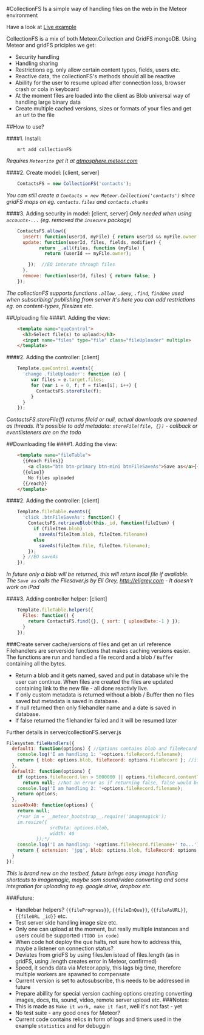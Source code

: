 #CollectionFS
Is a simple way of handling files on the web in the Meteor environment

Have a look at [Live example](http://collectionfs.meteor.com/)

CollectionFS is a mix of both Meteor.Collection and GridFS mongoDB.
Using Meteor and gridFS priciples we get:
* Security handling
* Handling sharing
* Restrictions eg. only allow certain content types, fields, users etc.
* Reactive data, the collectionFS's methods should all be reactive
* Abillity for the user to resume upload after connection loss, browser crash or cola in keyboard
* At the moment files are loaded into the client as Blob universal way of handling large binary data
* Create multiple cached versions, sizes or formats of your files and get an url to the file

##How to use?

####1. Install:
```
    mrt add collectionFS
```
*Requires ```Meteorite``` get it at [atmosphere.meteor.com](https://atmosphere.meteor.com)*

####2. Create model: [client, server]
```js
    ContactsFS = new CollectionFS('contacts');
```
*You can still create a ```Contacts = new Meteor.Collection('contacts')``` since gridFS maps on eg. ```contacts.files``` and ```contacts.chunks```*

####3. Adding security in model: [client, server]
*Only needed when using ```accounts-...``` (eg. removed the ```insecure``` package)*
```js
    ContactsFS.allow({
      insert: function(userId, myFile) { return userId && myFile.owner === userId; },
      update: function(userId, files, fields, modifier) {
            return _.all(files, function (myFile) {
              return (userId == myFile.owner);

        });  //EO interate through files
      },
      remove: function(userId, files) { return false; }
    });
```
*The collectionFS supports functions ```.allow```, ```.deny```, ```.find```, ```findOne``` used when subscribing/ publishing from server* 
*It's here you can add restrictions eg. on content-types, filesizes etc.*

##Uploading file
####1. Adding the view:
```html
    <template name="queControl">
      <h3>Select file(s) to upload:</h3>
      <input name="files" type="file" class="fileUploader" multiple>
    </template>
```

####2. Adding the controller: [client]
```js
    Template.queControl.events({
      'change .fileUploader': function (e) {
         var files = e.target.files;
         for (var i = 0, f; f = files[i]; i++) {
           ContactsFS.storeFile(f);
         }
      }
    });
```
*ContactsFS.storeFile(f) returns fileId or null, actual downloads are spawned as threads. It's possible to add metadata: ```storeFile(file, {})``` - callback or eventlisteners are on the todo*

##Downloading file
####1. Adding the view:
```html
    <template name="fileTable">
      {{#each Files}}
        <a class="btn btn-primary btn-mini btnFileSaveAs">Save as</a>{{filename}}<br/>
      {{else}}
        No files uploaded
      {{/each}}
    </template>
```

####2. Adding the controller: [client]
```js
    Template.fileTable.events({
      'click .btnFileSaveAs': function() {
        ContactsFS.retrieveBlob(this._id, function(fileItem) {
          if (fileItem.blob)
            saveAs(fileItem.blob, fileItem.filename)
          else
            saveAs(fileItem.file, fileItem.filename);
        });
      } //EO saveAs
    });
```
*In future only a blob will be returned, this will return local file if available. The `Save as` calls the Filesaver.js by Eli Grey, http://eligrey.com - It doesn't work on iPad*

####3. Adding controller helper: [client]
```js
    Template.fileTable.helpers({
      Files: function() {
        return ContactsFS.find({}, { sort: { uploadDate:-1 } });
      }
    });
```

###Create server cache/versions of files and get an url reference
Filehandlers are serverside functions that makes caching versions easier. The functions are run and handled a file record and a blob / ```Buffer``` containing all the bytes.
* Return a blob and it gets named, saved and put in database while the user can continue. When files are created the files are updated containing link to the new file - all done reactivly live.
* If only custom metadata is returned without a blob / Buffer then no files saved but metadata is saved in database.
* If null returned then only filehandler name and a date is saved in database.
* If false returned the filehandler failed and it will be resumed later

Further details in server/collectionFS.server.js
```js
Filesystem.fileHandlers({
  default1: function(options) { //Options contains blob and fileRecord - same is expected in return if should be saved on filesytem, can be modified
    console.log('I am handling 1: '+options.fileRecord.filename);
    return { blob: options.blob, fileRecord: options.fileRecord }; //if no blob then save result in fileURL (added createdAt)
  },
  default2: function(options) {
    if (options.fileRecord.len > 5000000 || options.fileRecord.contentType != 'image/jpeg') //Save som space, only make cache if less than 1Mb
      return null; //Not an error as if returning false, false would be tried again later...
    console.log('I am handling 2: '+options.fileRecord.filename);
    return options; 
  },
  size40x40: function(options) {
    return null;
    /*var im = __meteor_bootstrap__.require('imagemagick');
    im.resize({
                srcData: options.blob,
                width: 40
           });*/
    console.log('I am handling: '+options.fileRecord.filename+' to...');
    return { extension: 'jpg', blob: options.blob, fileRecord: options.fileRecord }; //or just 'options'...
  }
});
```
*This is brand new on the testbed, future brings easy image handling shortcuts to imagemagic, maybe som sound/video converting and some integration for uploading to eg. google drive, dropbox etc.*

###Future:
* Handlebar helpers? ```{{fileProgress}}```, ```{{fileInQue}}```, ```{{fileAsURL}}```, ```{{fileURL _id}}``` etc.
* Test server side handling image size etc.
* Only one can upload at the moment, but really multiple instances and users could be supported ```(TODO in code)```
* When code hot deploy the que halts, not sure how to address this, maybe a listener on connection status?
* Deviates from gridFS by using files.len istead of files.length (as in gridFS, using .length creates error in Meteor, confirmed)
* Speed, it sends data via Meteor.apply, this lags big time, therefore multiple workers are spawned to compensate
* Current version is set to autosubscribe, this needs to be addressed in future
* Prepare abillity for special version caching options creating converting images, docs, tts, sound, video, remote server upload etc.
###Notes:
* This is made as ```Make it work, make it fast```, well it's not fast - yet
* No test suite - any good ones for Meteor?
* Current code contains relics in form of logs and timers used in the example ```statistics``` and for debuggin